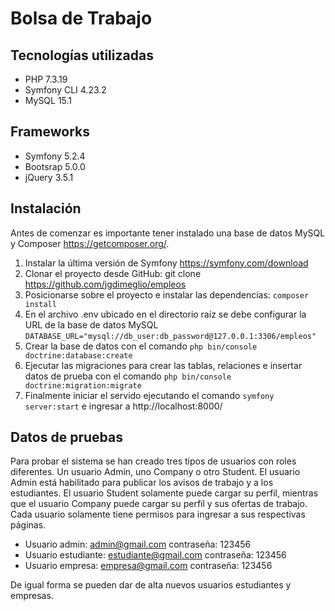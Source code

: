 # Bolsa de Trabajo

## Tecnologías utilizadas

- PHP 7.3.19
- Symfony CLI 4.23.2
- MySQL 15.1

## Frameworks

- Symfony 5.2.4
- Bootsrap 5.0.0
- jQuery 3.5.1

## Instalación

Antes de comenzar es importante tener instalado una base de datos MySQL y Composer https://getcomposer.org/.

1. Instalar la última versión de Symfony https://symfony.com/download
2. Clonar el proyecto desde GitHub: git clone https://github.com/jgdimeglio/empleos
3. Posicionarse sobre el proyecto e instalar las dependencias: ```composer install```
4. En el archivo .env ubicado en el directorio raíz se debe configurar la URL de la base de datos MySQL ```DATABASE_URL="mysql://db_user:db_password@127.0.0.1:3306/empleos"```
5. Crear la base de datos con el comando ```php bin/console doctrine:database:create```
6. Ejecutar las migraciones para crear las tablas, relaciones e insertar datos de prueba con el comando ```php bin/console doctrine:migration:migrate```
7. Finalmente iniciar el servido ejecutando el comando ```symfony server:start``` e ingresar a http://localhost:8000/

## Datos de pruebas

Para probar el sistema se han creado tres tipos de usuarios con roles diferentes. Un usuario Admin, uno Company o otro Student. El usuario Admin está habilitado para publicar los avisos de trabajo y a los estudiantes. El usuario Student solamente puede cargar su perfil, mientras que el usuario Company puede cargar su perfil y sus ofertas de trabajo. Cada usuario solamente tiene permisos para ingresar a sus respectivas páginas.

- Usuario admin: admin@gmail.com contraseña: 123456
- Usuario estudiante: estudiante@gmail.com contraseña: 123456
- Usuario empresa: empresa@gmail.com contraseña: 123456

De igual forma se pueden dar de alta nuevos usuarios estudiantes y empresas.